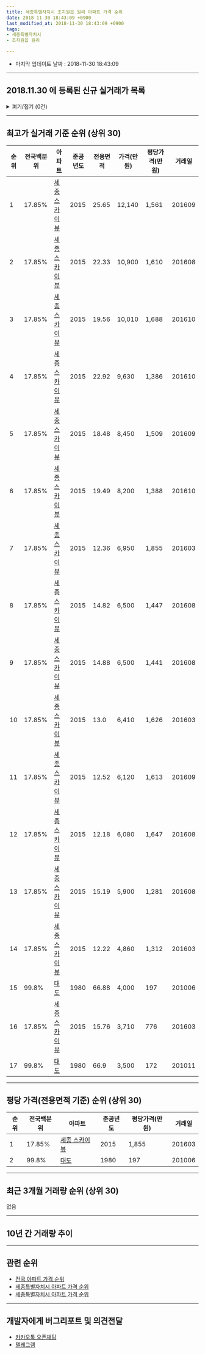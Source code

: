 ```yaml
---
title: 세종특별자치시 조치원읍 원리 아파트 가격 순위
date: 2018-11-30 18:43:09 +0900
last_modified_at: 2018-11-30 18:43:09 +0900
tags:
- 세종특별자치시
- 조치원읍 원리

---
```


* 마지막 업데이트 날짜 : 2018-11-30 18:43:09

---

## 2018.11.30 에 등록된 신규 실거래가 목록

<details>
<summary>펴기/접기 (0건)</summary>
<div markdown="1">

|아파트|전국백분위|준공년도|전용면적|가격(만원)|평당가격(만원)|거래일|
|---|---|---|---|---|---|---|
|없음|||||||


</div>
</details>

---

## 최고가 실거래 기준 순위 (상위 30)


|순위|전국백분위|아파트|준공년도|전용면적|가격(만원)|평당가격(만원)|거래일|
|---|---|---|---|---|---|---|---|
|1|17.85%|[세종 스카이뷰](https://search.naver.com/search.naver?query=%EC%84%B8%EC%A2%85%ED%8A%B9%EB%B3%84%EC%9E%90%EC%B9%98%EC%8B%9C+%EC%A1%B0%EC%B9%98%EC%9B%90%EC%9D%8D+%EC%9B%90%EB%A6%AC+%EC%84%B8%EC%A2%85+%EC%8A%A4%EC%B9%B4%EC%9D%B4%EB%B7%B0)|2015|25.65|12,140|1,561|201609|
|2|17.85%|[세종 스카이뷰](https://search.naver.com/search.naver?query=%EC%84%B8%EC%A2%85%ED%8A%B9%EB%B3%84%EC%9E%90%EC%B9%98%EC%8B%9C+%EC%A1%B0%EC%B9%98%EC%9B%90%EC%9D%8D+%EC%9B%90%EB%A6%AC+%EC%84%B8%EC%A2%85+%EC%8A%A4%EC%B9%B4%EC%9D%B4%EB%B7%B0)|2015|22.33|10,900|1,610|201608|
|3|17.85%|[세종 스카이뷰](https://search.naver.com/search.naver?query=%EC%84%B8%EC%A2%85%ED%8A%B9%EB%B3%84%EC%9E%90%EC%B9%98%EC%8B%9C+%EC%A1%B0%EC%B9%98%EC%9B%90%EC%9D%8D+%EC%9B%90%EB%A6%AC+%EC%84%B8%EC%A2%85+%EC%8A%A4%EC%B9%B4%EC%9D%B4%EB%B7%B0)|2015|19.56|10,010|1,688|201610|
|4|17.85%|[세종 스카이뷰](https://search.naver.com/search.naver?query=%EC%84%B8%EC%A2%85%ED%8A%B9%EB%B3%84%EC%9E%90%EC%B9%98%EC%8B%9C+%EC%A1%B0%EC%B9%98%EC%9B%90%EC%9D%8D+%EC%9B%90%EB%A6%AC+%EC%84%B8%EC%A2%85+%EC%8A%A4%EC%B9%B4%EC%9D%B4%EB%B7%B0)|2015|22.92|9,630|1,386|201610|
|5|17.85%|[세종 스카이뷰](https://search.naver.com/search.naver?query=%EC%84%B8%EC%A2%85%ED%8A%B9%EB%B3%84%EC%9E%90%EC%B9%98%EC%8B%9C+%EC%A1%B0%EC%B9%98%EC%9B%90%EC%9D%8D+%EC%9B%90%EB%A6%AC+%EC%84%B8%EC%A2%85+%EC%8A%A4%EC%B9%B4%EC%9D%B4%EB%B7%B0)|2015|18.48|8,450|1,509|201609|
|6|17.85%|[세종 스카이뷰](https://search.naver.com/search.naver?query=%EC%84%B8%EC%A2%85%ED%8A%B9%EB%B3%84%EC%9E%90%EC%B9%98%EC%8B%9C+%EC%A1%B0%EC%B9%98%EC%9B%90%EC%9D%8D+%EC%9B%90%EB%A6%AC+%EC%84%B8%EC%A2%85+%EC%8A%A4%EC%B9%B4%EC%9D%B4%EB%B7%B0)|2015|19.49|8,200|1,388|201610|
|7|17.85%|[세종 스카이뷰](https://search.naver.com/search.naver?query=%EC%84%B8%EC%A2%85%ED%8A%B9%EB%B3%84%EC%9E%90%EC%B9%98%EC%8B%9C+%EC%A1%B0%EC%B9%98%EC%9B%90%EC%9D%8D+%EC%9B%90%EB%A6%AC+%EC%84%B8%EC%A2%85+%EC%8A%A4%EC%B9%B4%EC%9D%B4%EB%B7%B0)|2015|12.36|6,950|1,855|201603|
|8|17.85%|[세종 스카이뷰](https://search.naver.com/search.naver?query=%EC%84%B8%EC%A2%85%ED%8A%B9%EB%B3%84%EC%9E%90%EC%B9%98%EC%8B%9C+%EC%A1%B0%EC%B9%98%EC%9B%90%EC%9D%8D+%EC%9B%90%EB%A6%AC+%EC%84%B8%EC%A2%85+%EC%8A%A4%EC%B9%B4%EC%9D%B4%EB%B7%B0)|2015|14.82|6,500|1,447|201608|
|9|17.85%|[세종 스카이뷰](https://search.naver.com/search.naver?query=%EC%84%B8%EC%A2%85%ED%8A%B9%EB%B3%84%EC%9E%90%EC%B9%98%EC%8B%9C+%EC%A1%B0%EC%B9%98%EC%9B%90%EC%9D%8D+%EC%9B%90%EB%A6%AC+%EC%84%B8%EC%A2%85+%EC%8A%A4%EC%B9%B4%EC%9D%B4%EB%B7%B0)|2015|14.88|6,500|1,441|201608|
|10|17.85%|[세종 스카이뷰](https://search.naver.com/search.naver?query=%EC%84%B8%EC%A2%85%ED%8A%B9%EB%B3%84%EC%9E%90%EC%B9%98%EC%8B%9C+%EC%A1%B0%EC%B9%98%EC%9B%90%EC%9D%8D+%EC%9B%90%EB%A6%AC+%EC%84%B8%EC%A2%85+%EC%8A%A4%EC%B9%B4%EC%9D%B4%EB%B7%B0)|2015|13.0|6,410|1,626|201603|
|11|17.85%|[세종 스카이뷰](https://search.naver.com/search.naver?query=%EC%84%B8%EC%A2%85%ED%8A%B9%EB%B3%84%EC%9E%90%EC%B9%98%EC%8B%9C+%EC%A1%B0%EC%B9%98%EC%9B%90%EC%9D%8D+%EC%9B%90%EB%A6%AC+%EC%84%B8%EC%A2%85+%EC%8A%A4%EC%B9%B4%EC%9D%B4%EB%B7%B0)|2015|12.52|6,120|1,613|201609|
|12|17.85%|[세종 스카이뷰](https://search.naver.com/search.naver?query=%EC%84%B8%EC%A2%85%ED%8A%B9%EB%B3%84%EC%9E%90%EC%B9%98%EC%8B%9C+%EC%A1%B0%EC%B9%98%EC%9B%90%EC%9D%8D+%EC%9B%90%EB%A6%AC+%EC%84%B8%EC%A2%85+%EC%8A%A4%EC%B9%B4%EC%9D%B4%EB%B7%B0)|2015|12.18|6,080|1,647|201608|
|13|17.85%|[세종 스카이뷰](https://search.naver.com/search.naver?query=%EC%84%B8%EC%A2%85%ED%8A%B9%EB%B3%84%EC%9E%90%EC%B9%98%EC%8B%9C+%EC%A1%B0%EC%B9%98%EC%9B%90%EC%9D%8D+%EC%9B%90%EB%A6%AC+%EC%84%B8%EC%A2%85+%EC%8A%A4%EC%B9%B4%EC%9D%B4%EB%B7%B0)|2015|15.19|5,900|1,281|201608|
|14|17.85%|[세종 스카이뷰](https://search.naver.com/search.naver?query=%EC%84%B8%EC%A2%85%ED%8A%B9%EB%B3%84%EC%9E%90%EC%B9%98%EC%8B%9C+%EC%A1%B0%EC%B9%98%EC%9B%90%EC%9D%8D+%EC%9B%90%EB%A6%AC+%EC%84%B8%EC%A2%85+%EC%8A%A4%EC%B9%B4%EC%9D%B4%EB%B7%B0)|2015|12.22|4,860|1,312|201603|
|15|99.8%|[대도](https://search.naver.com/search.naver?query=%EC%84%B8%EC%A2%85%ED%8A%B9%EB%B3%84%EC%9E%90%EC%B9%98%EC%8B%9C+%EC%A1%B0%EC%B9%98%EC%9B%90%EC%9D%8D+%EC%9B%90%EB%A6%AC+%EB%8C%80%EB%8F%84)|1980|66.88|4,000|197|201006|
|16|17.85%|[세종 스카이뷰](https://search.naver.com/search.naver?query=%EC%84%B8%EC%A2%85%ED%8A%B9%EB%B3%84%EC%9E%90%EC%B9%98%EC%8B%9C+%EC%A1%B0%EC%B9%98%EC%9B%90%EC%9D%8D+%EC%9B%90%EB%A6%AC+%EC%84%B8%EC%A2%85+%EC%8A%A4%EC%B9%B4%EC%9D%B4%EB%B7%B0)|2015|15.76|3,710|776|201603|
|17|99.8%|[대도](https://search.naver.com/search.naver?query=%EC%84%B8%EC%A2%85%ED%8A%B9%EB%B3%84%EC%9E%90%EC%B9%98%EC%8B%9C+%EC%A1%B0%EC%B9%98%EC%9B%90%EC%9D%8D+%EC%9B%90%EB%A6%AC+%EB%8C%80%EB%8F%84)|1980|66.9|3,500|172|201011|


---

## 평당 가격(전용면적 기준) 순위 (상위 30)


|순위|전국백분위|아파트|준공년도|평당가격(만원)|거래일|
|---|---|---|---|---|---|
|1|17.85%|[세종 스카이뷰](https://search.naver.com/search.naver?query=%EC%84%B8%EC%A2%85%ED%8A%B9%EB%B3%84%EC%9E%90%EC%B9%98%EC%8B%9C+%EC%A1%B0%EC%B9%98%EC%9B%90%EC%9D%8D+%EC%9B%90%EB%A6%AC+%EC%84%B8%EC%A2%85+%EC%8A%A4%EC%B9%B4%EC%9D%B4%EB%B7%B0)|2015|1,855|201603|
|2|99.8%|[대도](https://search.naver.com/search.naver?query=%EC%84%B8%EC%A2%85%ED%8A%B9%EB%B3%84%EC%9E%90%EC%B9%98%EC%8B%9C+%EC%A1%B0%EC%B9%98%EC%9B%90%EC%9D%8D+%EC%9B%90%EB%A6%AC+%EB%8C%80%EB%8F%84)|1980|197|201006|


---

## 최근 3개월 거래량 순위 (상위 30)

없음

---

## 10년 간 거래량 추이


<div style="width:100%;">
    <canvas id="deal_progress" height="250"></canvas>
</div>

<script>
new Chart(document.getElementById("deal_progress"), {
    type: 'line',
    data: {
        labels: ['200811','200812','200901','200902','200903','200904','200905','200906','200907','200908','200909','200910','200911','200912','201001','201002','201003','201004','201005','201006','201007','201008','201009','201010','201011','201012','201101','201102','201103','201104','201105','201106','201107','201108','201109','201110','201111','201112','201201','201202','201203','201204','201205','201206','201207','201208','201209','201210','201211','201212','201301','201302','201303','201304','201305','201306','201307','201308','201309','201310','201311','201312','201401','201402','201403','201404','201405','201406','201407','201408','201409','201410','201411','201412','201501','201502','201503','201504','201505','201506','201507','201508','201509','201510','201511','201512','201601','201602','201603','201604','201605','201606','201607','201608','201609','201610','201611','201612','201701','201702','201703','201704','201705','201706','201707','201708','201709','201710','201711','201712','201801','201802','201803','201804','201805','201806','201807','201808','201809','201810','201811'],
        datasets: [{
            label: '실거래 수',
            pointRadius: 1,
            data: [0, 0, 0, 0, 0, 0, 0, 1, 0, 0, 0, 0, 1, 0, 0, 0, 0, 0, 0, 1, 0, 0, 0, 0, 1, 0, 0, 0, 0, 0, 0, 0, 0, 0, 0, 0, 0, 0, 0, 0, 0, 0, 0, 0, 0, 0, 0, 0, 0, 0, 0, 0, 0, 0, 0, 1, 0, 0, 0, 0, 0, 0, 0, 0, 0, 0, 0, 0, 0, 0, 0, 0, 0, 0, 0, 0, 0, 0, 0, 0, 0, 0, 0, 0, 1, 0, 0, 0, 47, 0, 0, 0, 0, 10, 3, 26, 0, 1, 0, 0, 0, 0, 0, 0, 0, 0, 0, 0, 0, 0, 0, 0, 0, 0, 0, 0, 0, 0, 0, 0, 0],
            borderColor: "rgba(255, 201, 14, 1)",
            backgroundColor: "rgba(255, 201, 14, 0.5)",
            fill: true,
        }]
    },
    options: {
        responsive: true,
        title: {
            display: true,
            text: '10년간 거래량 추이'
        },
        tooltips: {
            mode: 'index',
            intersect: false,
        },
        hover: {
            mode: 'nearest',
            intersect: true
        },
        scales: {
            xAxes: [{
                display: true,
                scaleLabel: {
                    display: true,
                    labelString: '년/월'
                }
            }],
            yAxes: [{
                display: true,
                ticks: {
                    suggestedMin: 0,
                },
                scaleLabel: {
                    display: true,
                    labelString: '실거래 수'
                }
            }]
        }
    }
});

</script>


---

## 관련 순위

- [전국 아파트 가격 순위](https://inasie.github.io/apt-ranking/전국)
- [세종특별자치시 아파트 가격 순위](https://inasie.github.io/apt-ranking/세종특별자치시)
- [세종특별자치시 아파트 가격 순위](https://inasie.github.io/apt-ranking/세종특별자치시)


---

## 개발자에게 버그리포트 및 의견전달

- [카카오톡 오픈채팅](https://open.kakao.com/o/gLJUAP4)
- [텔레그램](https://t.me/inasie)

